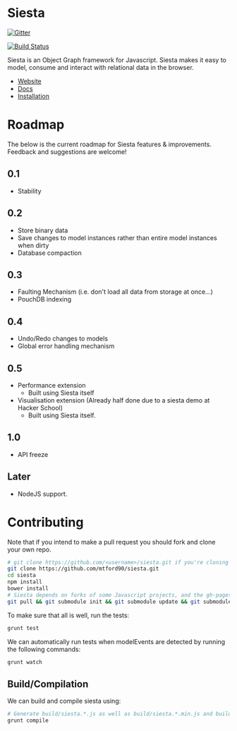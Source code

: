 Siesta
======

[![Gitter](https://badges.gitter.im/Join%20Chat.svg)](https://gitter.im/mtford90/siesta?utm_source=badge&utm_medium=badge&utm_campaign=pr-badge&utm_content=badge)

[![Build Status](https://travis-ci.org/mtford90/siesta.svg?branch=master)](https://travis-ci.org/mtford90/siesta)

Siesta is an Object Graph framework for Javascript. Siesta makes it easy to model, consume and interact with relational data in the browser.

* [Website](http://mtford.co.uk/siesta/)
* [Docs](http://mtford.co.uk/siesta/docs.html)
* [Installation](http://mtford.co.uk/siesta/docs.html#getting-started)

# Roadmap

The below is the current roadmap for Siesta features & improvements. Feedback and suggestions are welcome!

## 0.1
* Stability

## 0.2
* Store binary data
* Save changes to model instances rather than entire model instances when dirty
* Database compaction

## 0.3
* Faulting Mechanism (i.e. don't load all data from storage at once...)
* PouchDB indexing

## 0.4
* Undo/Redo changes to models
* Global error handling mechanism

## 0.5
* Performance extension
    * Built using Siesta itself
* Visualisation extension (Already half done due to a siesta demo at Hacker School)
    * Built using Siesta itself.

## 1.0
* API freeze

## Later
* NodeJS support.

# Contributing

Note that if you intend to make a pull request you should fork and clone your own repo.

```bash
# git clone https://github.com/<username>/siesta.git if you're cloning your own repo.
git clone https://github.com/mtford90/siesta.git 
cd siesta
npm install 
bower install 
# Siesta depends on forks of some Javascript projects, and the gh-pages branch is also a submodule.
git pull && git submodule init && git submodule update && git submodule status
```

To make sure that all is well, run the tests:

```bash
grunt test
```

We can automatically run tests when modelEvents are detected by running the following commands:

```bash
grunt watch
```

## Build/Compilation

We can build and compile siesta using:

```bash
# Generate build/siesta.*.js as well as build/siesta.*.min.js and build/siesta.*.min.js.gz
grunt compile
```